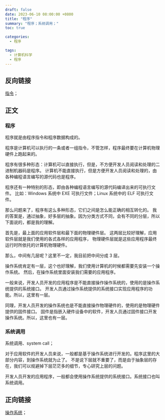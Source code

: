 ```yaml
---
draft: false
date: 2023-06-10 08:00:00 +0800
title: "程序"
summary: "程序；系统调用；"
toc: true

categories:
  - 程序

tags:
  - 计算机科学
  - 程序
---
```


## 反向链接

[指令](/post/computer-science/program/指令)；

## 正文

### 程序

程序就是由程序指令和程序数据构成的。

程序是计算机可以执行的一条或者一组指令，不管怎样，程序最终要在计算机物理硬件上跑起来的。

程序有很多种形态：计算机可以直接执行，但是，不方便开发人员阅读和处理的二进制机器码是程序。
计算机不能直接执行，但是方便开发人员阅读和处理的，由各种编程语言编写的源代码也是程序。

程序还有一种特别的形态，即由各种编程语言编写的源代码编译出来的可执行文件。
比如：Windows 系统中 EXE 可执行文件；Linux 系统中的 ELF 可执行文件。

那么问题来了，程序有这么多种形态，它们之间是怎么能正确的相互转化的。
我的答案是，通过抽象，好多层的抽象。因为分类方式不同，会有不同的分层，所以下面说的，都是我的理解。

首先是，最上面的应用软件层和最下面的物理硬件层。
这两层比较好理解，应用软件层就是我们使用的各式各样的应用程序，
物理硬件层就是这些应用程序最终运行时所依托的计算机物理硬件。

那么，中间有几层呢？这里不一定，我目前把中间分成 3 层。

操作系统肯定有一层，这个也好理解，我们使用计算机的时候都需要先安装一个操作系统。
然后，在操作系统里面安装我们需要的应用程序。

一般来说，开发人员开发的应用程序是不能直接操作操作系统的，使用的是操作系统提供的系统接口。
开发人员通过操作系统提供的系统接口实现应用程序的功能。所以，这里有一层。

同理，开发人员开发的操作系统也是不能直接操作物理硬件的，使用的是物理硬件提供的固件接口。
固件是指嵌入硬件设备中的软件，开发人员通过固件接口开发操作系统。所以，这里也有一层。

### 系统调用

系统调用、system call；

对于应用软件的开发人员来说，一般都是基于操作系统进行开发的。程序这里的大部分内容，到操作系统就为止了。
不是说下层就不重要了，而是由于抽象层的存在，我们可以规避掉下层茫茫多的细节，专心研究上层的问题。

开发人员开发的应用程序，一般都会使用操作系统提供的系统接口。系统接口也叫系统调用。

## 正向链接

[操作系统](/post/computer-science/operating-system/操作系统)；

